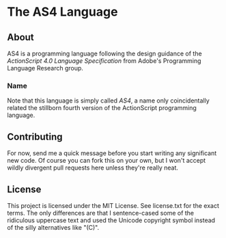 # The AS4 Language

## About

AS4 is a programming language following the design guidance of the *ActionScript 4.0 Language Specification* from Adobe's Programming Language Research group.

### Name

Note that this language is simply called *AS4*, a name only coincidentally related the stillborn fourth version of the ActionScript programming language.

## Contributing

For now, send me a quick message before you start writing any significant new code.  Of course you can fork this on your own, but I won't accept wildly divergent pull requests here unless they're really neat.

## License

This project is licensed under the MIT License.  See license.txt for the exact terms.  The only differences are that I sentence-cased some of the ridiculous uppercase text and used the Unicode copyright symbol instead of the silly alternatives like "(C)".
